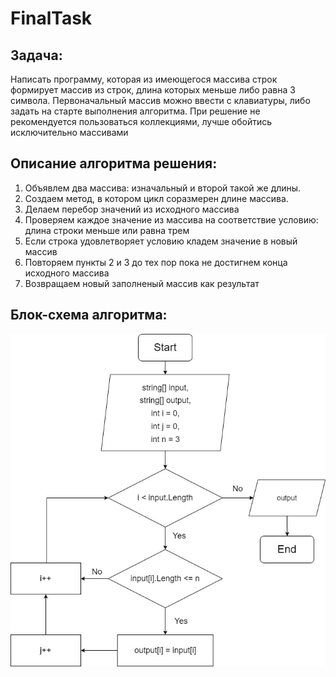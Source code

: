# FinalTask 

## Задача: 

Написать программу, которая из имеющегося массива строк формирует массив из строк, длина которых меньше либо равна 3 символа. Первоначальный массив можно ввести с клавиатуры, либо задать на старте выполнения алгоритма. При решение не рекомендуется пользоваться коллекциями, лучше обойтись исключительно массивами 

## Описание алгоритма решения: 

1. Объявлем два массива: изначальный и второй такой же длины. 
2. Создаем метод, в котором цикл соразмерен длине массива. 
3. Делаем перебор значений из исходного массива 
4. Проверяем каждое значение из массива на соответствие условию: длина строки меньше или равна трем 
5. Если строка удовлетворяет условию кладем значение в новый массив 
6. Повторяем пункты 2 и 3 до тех пор пока не достигнем конца исходного массива 
7. Возвращаем новый заполненый массив как результат 

 ## Блок-схема алгоритма:

 ![блок-схема алгоритма](/algoritm/блок-схема.jpg)
